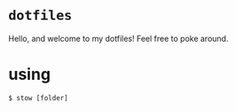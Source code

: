 # `dotfiles`

Hello, and welcome to my dotfiles! Feel free to poke around.

# using
```
$ stow [folder]
```
